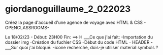 # giordanoguillaume_2_022023

Créez la page d'accueil d'une agence de voyage avec HTML &amp; CSS - OPENCLASSROOMS-

Le 18/02/23 - Début: 23H00 Fin: ==> H
\_\_\_Ce que j'ai fait:
-Importation du dossier img
-Création du fuchier CSS
-Début du code HTML - HEADER -
\_\_\_Sur quoi j'ai bloqué:
-icone recherche, dois-je utiliser material symbols ?
